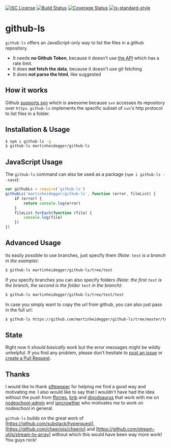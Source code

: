 [![ISC License](https://img.shields.io/badge/license-ISC-red.svg?style=flat)](https://tldrlegal.com/license/-isc-license)
[![Build Status](https://travis-ci.org/martinheidegger/github-ls.svg?branch=master)](https://travis-ci.org/martinheidegger/github-ls)
[![Coverage Status](https://coveralls.io/repos/github/martinheidegger/github-ls/badge.svg?branch=master)](https://coveralls.io/github/martinheidegger/github-ls?branch=master)
[![js-standard-style](https://img.shields.io/badge/code%20style-standard-brightgreen.svg)](http://standardjs.com/)

# github-ls
`github-ls` offers an JavaScript-only way to list the files in a github repository.

 - It needs **no Github Token**, because it doesn't use [the API](https://developer.github.com/v3/git/trees/) which has a rate limit.
 - It does **not fetch the data**, because it doesn't use git fetching
 - It does **not parse the html**, like suggested 

## How it works
Github [supports svn](https://help.github.com/articles/support-for-subversion-clients/) which is awesome because `svn` accesses its repository over `https`. `github-ls` implements the specific subset of `svn`'s http protocol to list files in a folder.

## Installation & Usage
```bash
$ npm i github-ls -g
$ github-ls martinheidegger/github-ls
```

## JavaScript Usage
The `github-ls` command can also be used as a package (`npm i github-ls --save`):

```JavaScript
var githubLs = require('github-ls')
githubLs('martinheidegger/github-ls', function (error, fileList) {
    if (error) {
        return console.log(error)
    }
    fileList.forEach(function (file) {
        console.log(file)
    })
})
```

## Advanced Usage
Its easily possible to use branches, just specify them _(Note: `test` is a branch in the example)_:

```bash
$ github-ls martinheidegger/github-ls/tree/test
```

If you specify branches you can also specify folders _(Note: the first `test` is the branch, the second is the folder `test` in the branch)_:

```bash
$ github-ls martinheidegger/github-ls/tree/test/test
```

In case you simply want to copy the url from github, you can also just pass in the full url:

```bash
$ github-ls https://github.com/martinheidegger/github-ls/tree/master/test
```

## State
Right now it _should basically work_ but the error messages might be wildly unhelpful. If you find any problem, please don't hesitate to [post an issue](https://github.com/martinheidegger/github-ls/issues/new) or [create a Pull Request](https://help.github.com/articles/creating-a-pull-request/).

## Thanks
I would like to thank [s9tpepper](https://github.com/s9tpepper) for helping me find a good way and motivating me. I also would like to say that I wouldn't have had the idea without the push from [fforres](https://github.com/fforres), [bnb](https://github.com/bnb) and [dinodsaurus](https://github.com/dinodsaurus) that work with me on [nodeschool-admin](https://github.com/nodeschool/admin) and [iancrowther](https://github.com/iancrowther) who motivates me to work on nodeschool in general.

`github-ls` builds on the great work of [https://github.com/substack/hyperquest], [https://github.com/cheeriojs/cheerio] and [https://github.com/stream-utils/stream-to-array] without which this would have been way more work! You guys rock!


